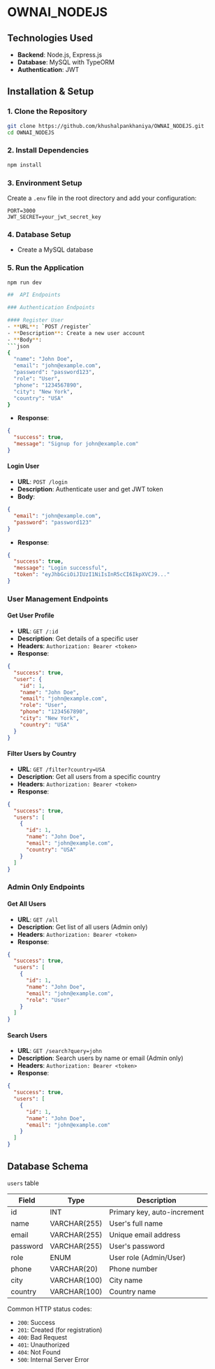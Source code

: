 # OWNAI_NODEJS

## Technologies Used

- **Backend**: Node.js, Express.js
- **Database**: MySQL with TypeORM
- **Authentication**: JWT 

## Installation & Setup

### 1. Clone the Repository
```bash
git clone https://github.com/khushalpankhaniya/OWNAI_NODEJS.git
cd OWNAI_NODEJS
```

### 2. Install Dependencies
```bash
npm install
```

### 3. Environment Setup
Create a `.env` file in the root directory and add your configuration:
```env
PORT=3000
JWT_SECRET=your_jwt_secret_key
```

### 4. Database Setup
- Create a MySQL database

### 5. Run the Application
```bash
npm run dev

##  API Endpoints

### Authentication Endpoints

#### Register User
- **URL**: `POST /register`
- **Description**: Create a new user account
- **Body**:
```json
{
  "name": "John Doe",
  "email": "john@example.com",
  "password": "password123",
  "role": "User",
  "phone": "1234567890",
  "city": "New York",
  "country": "USA"
}
```
- **Response**:
```json
{
  "success": true,
  "message": "Signup for john@example.com"
}
```

#### Login User
- **URL**: `POST /login`
- **Description**: Authenticate user and get JWT token
- **Body**:
```json
{
  "email": "john@example.com",
  "password": "password123"
}
```
- **Response**:
```json
{
  "success": true,
  "message": "Login successful",
  "token": "eyJhbGciOiJIUzI1NiIsInR5cCI6IkpXVCJ9..."
}
```

### User Management Endpoints

#### Get User Profile
- **URL**: `GET /:id`
- **Description**: Get details of a specific user
- **Headers**: `Authorization: Bearer <token>`
- **Response**:
```json
{
  "success": true,
  "user": {
    "id": 1,
    "name": "John Doe",
    "email": "john@example.com",
    "role": "User",
    "phone": "1234567890",
    "city": "New York",
    "country": "USA"
  }
}
```

#### Filter Users by Country
- **URL**: `GET /filter?country=USA`
- **Description**: Get all users from a specific country
- **Headers**: `Authorization: Bearer <token>`
- **Response**:
```json
{
  "success": true,
  "users": [
    {
      "id": 1,
      "name": "John Doe",
      "email": "john@example.com",
      "country": "USA"
    }
  ]
}
```

### Admin Only Endpoints

#### Get All Users
- **URL**: `GET /all`
- **Description**: Get list of all users (Admin only)
- **Headers**: `Authorization: Bearer <token>`
- **Response**:
```json
{
  "success": true,
  "users": [
    {
      "id": 1,
      "name": "John Doe",
      "email": "john@example.com",
      "role": "User"
    }
  ]
}
```

#### Search Users
- **URL**: `GET /search?query=john`
- **Description**: Search users by name or email (Admin only)
- **Headers**: `Authorization: Bearer <token>`
- **Response**:
```json
{
  "success": true,
  "users": [
    {
      "id": 1,
      "name": "John Doe",
      "email": "john@example.com"
    }
  ]
}
```



## Database Schema
 `users` table 

| Field    | Type        | Description                    |
|----------|-------------|--------------------------------|
| id       | INT         | Primary key, auto-increment    |
| name     | VARCHAR(255)| User's full name               |
| email    | VARCHAR(255)| Unique email address           |
| password | VARCHAR(255)| User's password                |
| role     | ENUM        | User role (Admin/User)         |
| phone    | VARCHAR(20) | Phone number                   |
| city     | VARCHAR(100)| City name                      |
| country  | VARCHAR(100)| Country name                   |


Common HTTP status codes:
- `200`: Success
- `201`: Created (for registration)
- `400`: Bad Request
- `401`: Unauthorized
- `404`: Not Found
- `500`: Internal Server Error

